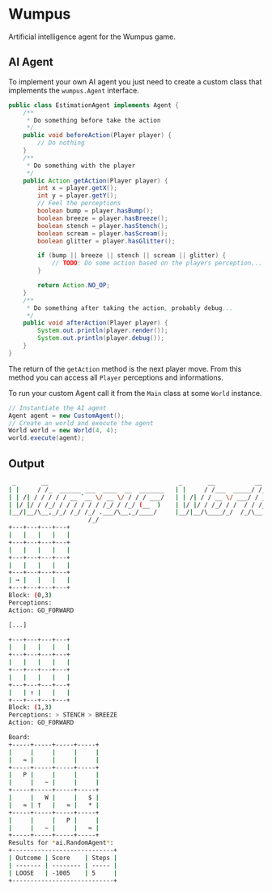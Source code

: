 # Wumpus

Artificial intelligence agent for the Wumpus game.


## AI Agent

To implement your own AI agent you just need to create a custom class that implements the `wumpus.Agent` interface.

```java
public class EstimationAgent implements Agent {
    /**
     * Do something before take the action
     */
    public void beforeAction(Player player) {
        // Do nothing
    }
    /**
     * Do something with the player
     */
    public Action getAction(Player player) {
        int x = player.getX();
        int y = player.getY();
        // Feel the perceptions
        boolean bump = player.hasBump();
        boolean breeze = player.hasBreeze();
        boolean stench = player.hasStench();
        boolean scream = player.hasScream();
        boolean glitter = player.hasGlitter();

        if (bump || breeze || stench || scream || glitter) {
            // TODO: Do some action based on the players perception...
        }

        return Action.NO_OP;
    }
    /**
     * Do something after taking the action, probably debug...
     */
    public void afterAction(Player player) {
        System.out.println(player.render());
        System.out.println(player.debug());
    }
}
```

The return of the `getAction` method is the next player move. From this method you can access all `Player` perceptions and informations.

To run your custom Agent call it from the `Main` class at some `World` instance.

```java
// Instantiate the AI agent
Agent agent = new CustomAgent();
// Create an world and execute the agent
World world = new World(4, 4);
world.execute(agent);
```

## Output

```sh
 _       __                                    _       __           __    __
| |     / /_  ______ ___  ____  __  _______   | |     / /___  _____/ /___/ /
| | /| / / / / / __ `__ \/ __ \/ / / / ___/   | | /| / / __ \/ ___/ / __  /
| |/ |/ / /_/ / / / / / / /_/ / /_/ (__  )    | |/ |/ / /_/ / /  / / /_/ /
|__/|__/\__,_/_/ /_/ /_/ .___/\__,_/____/     |__/|__/\____/_/  /_/\__,_/
                      /_/
+---+---+---+---+
|   |   |   |   |
+---+---+---+---+
|   |   |   |   |
+---+---+---+---+
|   |   |   |   |
+---+---+---+---+
| → |   |   |   |
+---+---+---+---+
Block: (0,3)
Perceptions:
Action: GO_FORWARD

[...]

+---+---+---+---+
|   |   |   |   |
+---+---+---+---+
|   |   |   |   |
+---+---+---+---+
|   |   |   |   |
+---+---+---+---+
|   | ↑ |   |   |
+---+---+---+---+
Block: (1,3)
Perceptions: > STENCH > BREEZE
Action: GO_FORWARD

Board:
+-----+-----+-----+-----+
|     |     |     |     |
|   ≈ |     |     |     |
+-----+-----+-----+-----+
|   P |     |     |     |
|     |   ~ |     |     |
+-----+-----+-----+-----+
|     |   W |     |   $ |
|   ≈ | †   |   ≈ |   * |
+-----+-----+-----+-----+
|     |     |   P |     |
|     |   ~ |     |   ≈ |
+-----+-----+-----+-----+
Results for *ai.RandomAgent*:
+----------------------------+
| Outcome | Score    | Steps |
| ------- | -------- | ----- |
| LOOSE   | -1005    | 5     |
+----------------------------+
```

